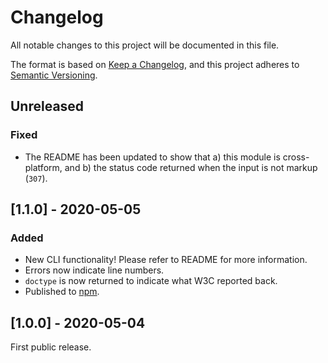 # Changelog

All notable changes to this project will be documented in this file.

The format is based on [Keep a Changelog](https://keepachangelog.com/en/1.0.0/),
and this project adheres to [Semantic Versioning](https://semver.org/spec/v2.0.0.html).

## Unreleased

### Fixed

* The README has been updated to show that a) this module is cross-platform, and b) the status code returned when the input is not markup (`307`).

## [1.1.0] - 2020-05-05

### Added

* New CLI functionality! Please refer to README for more information.
* Errors now indicate line numbers.
* `doctype` is now returned to indicate what W3C reported back.
* Published to [npm](https://www.npmjs.com/package/w3c-xml-validator).

## [1.0.0] - 2020-05-04

First public release.

